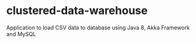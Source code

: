 # clustered-data-warehouse
Application to load CSV data to database using Java 8, Akka Framework and MySQL
